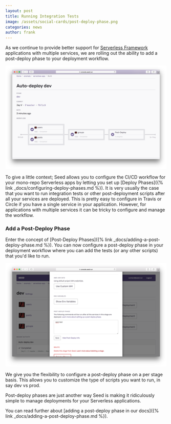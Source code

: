 ```yaml
---
layout: post
title: Running Integration Tests
image: /assets/social-cards/post-deploy-phase.png
categories: news
author: frank
---
```


As we continue to provide better support for [Serverless Framework](https://serverless.com) applications with multiple services, we are rolling out the ability to add a post-deploy phase to your deployment workflow.

![Post Deploy Phase](/assets/blog/running-integration-tests/post-deploy-phase.png)

To give a little context; Seed allows you to configure the CI/CD workflow for your mono-repo Serverless apps by letting you set up [Deploy Phases]({% link _docs/configuring-deploy-phases.md %}). It is very usually the case that you want to run integration tests or other post-deployment scripts after all your services are deployed. This is pretty easy to configure in Travis or Circle if you have a single service in your application. However, for applications with multiple services it can be tricky to configure and manage the workflow.

### Add a Post-Deploy Phase

Enter the concept of [Post-Deploy Phases]({% link _docs/adding-a-post-deploy-phase.md %}). You can now configure a post-deploy phase in your deployment workflow where you can add the tests (or any other scripts) that you'd like to run.

![Enable a Post-Deploy Phase](/assets/blog/running-integration-tests/enable-a-post-deploy-phase.png)

We give you the flexibility to configure a post-deploy phase on a per stage basis. This allows you to customize the type of scripts you want to run, in say dev vs prod.

Post-deploy phases are just another way Seed is making it ridiculously simple to manage deployments for your Serverless applications.

You can read further about [adding a post-deploy phase in our docs]({% link _docs/adding-a-post-deploy-phase.md %}).
